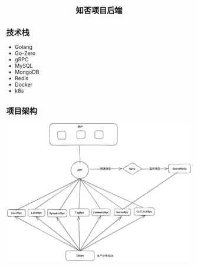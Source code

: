 <div>
    <h2 align="center">知否项目后端</h2>
</div>

## 技术栈

 - Golang
 - Go-Zero
 - gRPC
 - MySQL
 - MongoDB
 - Redis
 - Docker
 - k8s

## 项目架构

![img.png](zhifou.png)